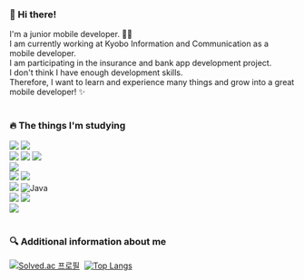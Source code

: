 ### 👋 Hi there!<br>
I'm a junior mobile developer. 👩‍💻<br>
I am currently working at Kyobo Information and Communication as a mobile developer.<br>
I am participating in the insurance and bank app development project.<br>
I don't think I have enough development skills.<br>
Therefore, I want to learn and experience many things and grow into a great mobile developer! ✨<br><br>

### 🔥 The things I'm studying
<img src="https://img.shields.io/badge/Android-3BD580?style=flat-square&logo=Android&logoColor=FFFFFF"/> <img src="https://img.shields.io/badge/Kotlin-7F52FF?style=flat-square&logo=Kotlin&logoColor=FFFFFF"/><br>
<img src="https://img.shields.io/badge/HTML5-E34F26?style=flat-square&logo=HTML5&logoColor=FFFFFF"/> <img src="https://img.shields.io/badge/CSS3-1572B6?style=flat-square&logo=CSS3&logoColor=FFFFFF"/> <img src="https://img.shields.io/badge/JavaScript-F7DF1E?style=flat-square&logo=JavaScript&logoColor=FFFFFF"/><br>
<img src="https://img.shields.io/badge/Amazon EC2-232F3E?style=flat-square&logo=Amazon AWS&logoColor=FFFFFF"/><br>
<img src="https://img.shields.io/badge/Node.js-339933?style=flat-square&logo=Node.js&logoColor=FFFFFF"/> <img src="https://img.shields.io/badge/JavaScript-F7DF1E?style=flat-square&logo=JavaScript&logoColor=FFFFFF"/><br>
<img src="https://img.shields.io/badge/Spring-6DB33F?style=flat-square&logo=Spring&logoColor=FFFFFF"/> ![Java](https://img.shields.io/badge/java-%23ED8B00.svg?style=for-the-badge&logo=java&logoColor=white)<br>
<img src="https://img.shields.io/badge/MongoDB-47A248?style=flat-square&logo=MongoDB&logoColor=FFFFFF"/> <img src="https://img.shields.io/badge/MySQL-4479A1?style=flat-square&logo=MySQL&logoColor=FFFFFF"/><br>
<img src="https://img.shields.io/badge/Git-F05032?style=flat-square&logo=Git&logoColor=FFFFFF"/><br><br>

### 🔍 Additional information about me
[![Solved.ac
프로필](http://mazassumnida.wtf/api/v2/generate_badge?boj=yunjj21)](https://solved.ac/yunjj21)&nbsp;&nbsp;[![Top Langs](https://github-readme-stats.vercel.app/api/top-langs/?username=yunjj21-GitHub&layout=compact)](https://github.com/yunjj21-GitHub/github-readme-stats)
